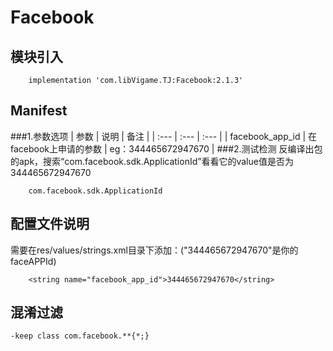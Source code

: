 # Facebook

## 模块引入

```text
    implementation 'com.libVigame.TJ:Facebook:2.1.3'
```

## Manifest
###1.参数选项
| 参数 | 说明 | 备注 |
| :--- | :--- | :--- |
| facebook\_app\_id | 在facebook上申请的参数 | eg：344465672947670 |
###2.测试检测
反编译出包的apk，搜索“com.facebook.sdk.ApplicationId”看看它的value值是否为344465672947670
```text
    com.facebook.sdk.ApplicationId
```

## 配置文件说明

需要在res/values/strings.xml目录下添加：\("344465672947670"是你的faceAPPId\)

```text
    <string name="facebook_app_id">344465672947670</string>
```

## 混淆过滤

```text
-keep class com.facebook.**{*;}
```

